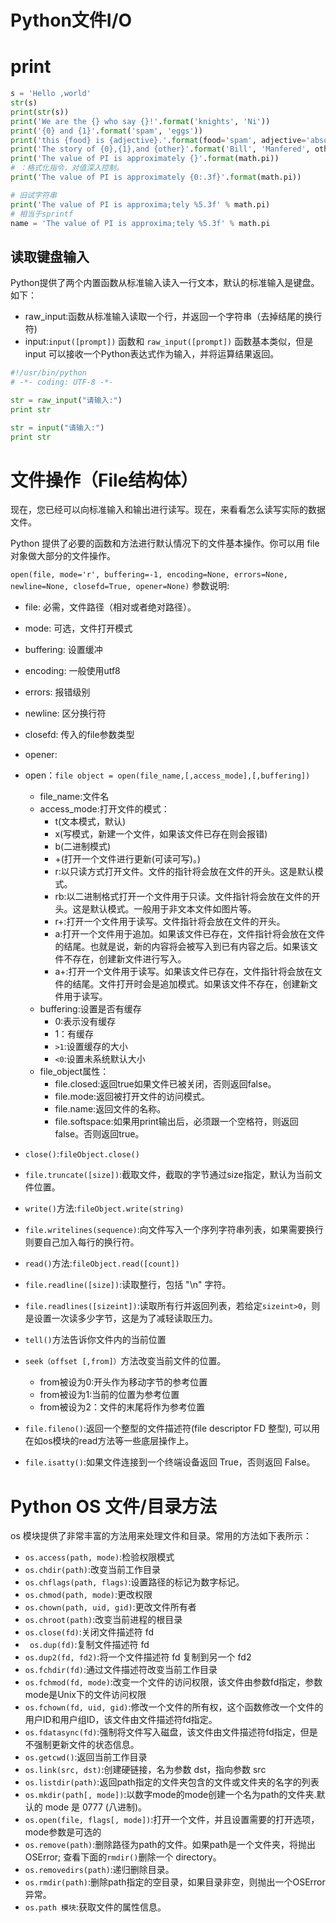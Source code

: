 # Python文件I/O

# print

```python
s = 'Hello ,world'
str(s)
print(str(s))
print('We are the {} who say {}!'.format('knights', 'Ni'))
print('{0} and {1}'.format('spam', 'eggs'))
print('this {food} is {adjective}.'.format(food='spam', adjective='absolutely horrible'))
print('The story of {0},{1},and {other}'.format('Bill', 'Manfered', other='Gerog'))
print('The value of PI is approximately {}'.format(math.pi))
# ：格式化指令，对值深入控制。
print('The value of PI is approximately {0:.3f}'.format(math.pi))

# 旧试字符串
print('The value of PI is approxima;tely %5.3f' % math.pi)
# 相当于sprintf
name = 'The value of PI is approxima;tely %5.3f' % math.pi
```
## 读取键盘输入
Python提供了两个内置函数从标准输入读入一行文本，默认的标准输入是键盘。如下：

* raw_input:函数从标准输入读取一个行，并返回一个字符串（去掉结尾的换行符)
* input:`input([prompt])` 函数和 `raw_input([prompt])` 函数基本类似，但是 input 可以接收一个Python表达式作为输入，并将运算结果返回。

```python
#!/usr/bin/python
# -*- coding: UTF-8 -*- 

str = raw_input("请输入:")
print str

str = input("请输入:")
print str
```

# 文件操作（File结构体）
现在，您已经可以向标准输入和输出进行读写。现在，来看看怎么读写实际的数据文件。

Python 提供了必要的函数和方法进行默认情况下的文件基本操作。你可以用 file 对象做大部分的文件操作。

`open(file, mode='r', buffering=-1, encoding=None, errors=None, newline=None, closefd=True, opener=None)`
参数说明:

* file: 必需，文件路径（相对或者绝对路径）。
* mode: 可选，文件打开模式
* buffering: 设置缓冲
* encoding: 一般使用utf8
* errors: 报错级别
* newline: 区分换行符
* closefd: 传入的file参数类型
* opener:

* open：`file object = open(file_name,[,access_mode],[,buffering])`
	* file_name:文件名
	* access_mode:打开文件的模式：
		* t(文本模式，默认)
		* x(写模式，新建一个文件，如果该文件已存在则会报错)
		* b(二进制模式)
		* +(打开一个文件进行更新(可读可写)。)
		* r:以只读方式打开文件。文件的指针将会放在文件的开头。这是默认模式。
		* rb:以二进制格式打开一个文件用于只读。文件指针将会放在文件的开头。这是默认模式。一般用于非文本文件如图片等。
		* r+:打开一个文件用于读写。文件指针将会放在文件的开头。
		* a:打开一个文件用于追加。如果该文件已存在，文件指针将会放在文件的结尾。也就是说，新的内容将会被写入到已有内容之后。如果该文件不存在，创建新文件进行写入。
		* a+:打开一个文件用于读写。如果该文件已存在，文件指针将会放在文件的结尾。文件打开时会是追加模式。如果该文件不存在，创建新文件用于读写。
	* buffering:设置是否有缓存
		* 0:表示没有缓存
		* 1：有缓存
		* `>1`:设置缓存的大小
		* `<0`:设置未系统默认大小
	* file_object属性：
		* file.closed:返回true如果文件已被关闭，否则返回false。
		* file.mode:返回被打开文件的访问模式。
		* file.name:返回文件的名称。
		* file.softspace:如果用print输出后，必须跟一个空格符，则返回false。否则返回true。
* `close()`:`fileObject.close()`
* `file.truncate([size])`:截取文件，截取的字节通过size指定，默认为当前文件位置。
* `write()`方法:`fileObject.write(string)`
* `file.writelines(sequence)`:向文件写入一个序列字符串列表，如果需要换行则要自己加入每行的换行符。
* `read()`方法:`fileObject.read([count])`
* `file.readline([size])`:读取整行，包括 "\n" 字符。
* `file.readlines([sizeint])`:读取所有行并返回列表，若给定`sizeint>0`，则是设置一次读多少字节，这是为了减轻读取压力。
* `tell()`方法告诉你文件内的当前位置
* `seek（offset [,from]）`方法改变当前文件的位置。
	* from被设为0:开头作为移动字节的参考位置
	* from被设为1:当前的位置为参考位置
	* from被设为2：文件的末尾将作为参考位置
* `file.fileno()`:返回一个整型的文件描述符(file descriptor FD 整型), 可以用在如os模块的read方法等一些底层操作上。
* `file.isatty()`:如果文件连接到一个终端设备返回 True，否则返回 False。


# Python OS 文件/目录方法
os 模块提供了非常丰富的方法用来处理文件和目录。常用的方法如下表所示：

* `os.access(path, mode)`:检验权限模式
* `os.chdir(path)`:改变当前工作目录
* `os.chflags(path, flags)`:设置路径的标记为数字标记。
* `os.chmod(path, mode)`:更改权限
* `os.chown(path, uid, gid)`:更改文件所有者
* `os.chroot(path)`:改变当前进程的根目录
* `os.close(fd)`:关闭文件描述符 fd
* `	os.dup(fd)`:复制文件描述符 fd
* `os.dup2(fd, fd2)`:将一个文件描述符 fd 复制到另一个 fd2
* `os.fchdir(fd)`:通过文件描述符改变当前工作目录
* `os.fchmod(fd, mode)`:改变一个文件的访问权限，该文件由参数fd指定，参数mode是Unix下的文件访问权限
* `os.fchown(fd, uid, gid)`:修改一个文件的所有权，这个函数修改一个文件的用户ID和用户组ID，该文件由文件描述符fd指定。
* `os.fdatasync(fd)`:强制将文件写入磁盘，该文件由文件描述符fd指定，但是不强制更新文件的状态信息。
* `os.getcwd()`:返回当前工作目录
* `os.link(src, dst)`:创建硬链接，名为参数 dst，指向参数 src
* `os.listdir(path)`:返回path指定的文件夹包含的文件或文件夹的名字的列表
* `os.mkdir(path[, mode])`:以数字mode的mode创建一个名为path的文件夹.默认的 mode 是 0777 (八进制)。
* `os.open(file, flags[, mode])`:打开一个文件，并且设置需要的打开选项，mode参数是可选的
* `os.remove(path)`:删除路径为path的文件。如果path是一个文件夹，将抛出OSError; 查看下面的`rmdir()`删除一个 directory。
* `os.removedirs(path)`:递归删除目录。
* `os.rmdir(path)`:删除path指定的空目录，如果目录非空，则抛出一个OSError异常。
* `os.path 模块`:获取文件的属性信息。
